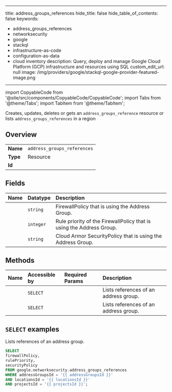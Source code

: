 
---
title: address_groups_references
hide_title: false
hide_table_of_contents: false
keywords:
  - address_groups_references
  - networksecurity
  - google
  - stackql
  - infrastructure-as-code
  - configuration-as-data
  - cloud inventory
description: Query, deploy and manage Google Cloud Platform (GCP) infrastructure and resources using SQL
custom_edit_url: null
image: /img/providers/google/stackql-google-provider-featured-image.png
---

import CopyableCode from '@site/src/components/CopyableCode/CopyableCode';
import Tabs from '@theme/Tabs';
import TabItem from '@theme/TabItem';

Creates, updates, deletes or gets an <code>address_groups_reference</code> resource or lists <code>address_groups_references</code> in a region

## Overview
<table><tbody>
<tr><td><b>Name</b></td><td><code>address_groups_references</code></td></tr>
<tr><td><b>Type</b></td><td>Resource</td></tr>
<tr><td><b>Id</b></td><td><CopyableCode code="google.networksecurity.address_groups_references" /></td></tr>
</tbody></table>

## Fields
| Name | Datatype | Description |
|:-----|:---------|:------------|
| <CopyableCode code="firewallPolicy" /> | `string` | FirewallPolicy that is using the Address Group. |
| <CopyableCode code="rulePriority" /> | `integer` | Rule priority of the FirewallPolicy that is using the Address Group. |
| <CopyableCode code="securityPolicy" /> | `string` | Cloud Armor SecurityPolicy that is using the Address Group. |

## Methods
| Name | Accessible by | Required Params | Description |
|:-----|:--------------|:----------------|:------------|
| <CopyableCode code="organizations_locations_address_groups_list_references" /> | `SELECT` | <CopyableCode code="addressGroupsId, locationsId, organizationsId" /> | Lists references of an address group. |
| <CopyableCode code="projects_locations_address_groups_list_references" /> | `SELECT` | <CopyableCode code="addressGroupsId, locationsId, projectsId" /> | Lists references of an address group. |

## `SELECT` examples

Lists references of an address group.

```sql
SELECT
firewallPolicy,
rulePriority,
securityPolicy
FROM google.networksecurity.address_groups_references
WHERE addressGroupsId = '{{ addressGroupsId }}'
AND locationsId = '{{ locationsId }}'
AND projectsId = '{{ projectsId }}'; 
```
